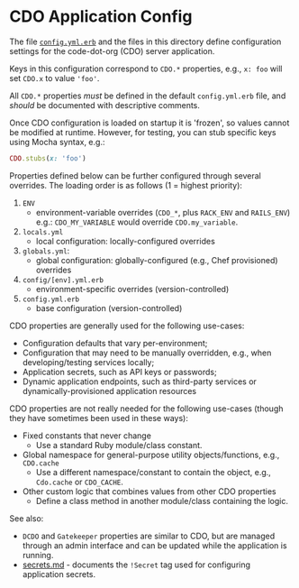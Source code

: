 # CDO Application Config

The file [`config.yml.erb`](../config.yml.erb) and the files in this directory define configuration settings for the code-dot-org (CDO) server application.

Keys in this configuration correspond to `CDO.*` properties, e.g., `x: foo` will set `CDO.x` to value `'foo'`.

All `CDO.*` properties _must_ be defined in the default `config.yml.erb` file, and _should_ be documented with descriptive comments.

Once CDO configuration is loaded on startup it is 'frozen', so values cannot be modified at runtime.
However, for testing, you can stub specific keys using Mocha syntax, e.g.:

```ruby
CDO.stubs(x: 'foo')
```

Properties defined below can be further configured through several overrides.
The loading order is as follows (1 = highest priority):

1. `ENV`
    - environment-variable overrides (`CDO_*`, plus `RACK_ENV` and `RAILS_ENV`) \
      e.g.: `CDO_MY_VARIABLE` would override `CDO.my_variable`.
2. `locals.yml`
    - local configuration: locally-configured overrides
3. `globals.yml`:
    - global configuration: globally-configured (e.g., Chef provisioned) overrides
4. `config/[env].yml.erb`
    - environment-specific overrides (version-controlled)
5. `config.yml.erb`
    - base configuration (version-controlled)

CDO properties are generally used for the following use-cases:

- Configuration defaults that vary per-environment;
- Configuration that may need to be manually overridden, e.g., when developing/testing services locally;
- Application secrets, such as API keys or passwords;
- Dynamic application endpoints, such as third-party services or dynamically-provisioned application resources

CDO properties are not really needed for the following use-cases (though they have sometimes been used in these ways):

- Fixed constants that never change
   - Use a standard Ruby module/class constant.
- Global namespace for general-purpose utility objects/functions, e.g., `CDO.cache`
   - Use a different namespace/constant to contain the object, e.g., `Cdo.cache` or `CDO_CACHE`.
- Other custom logic that combines values from other CDO properties
   - Define a class method in another module/class containing the logic.

See also:
- `DCDO` and `Gatekeeper` properties are similar to CDO,
but are managed through an admin interface and can be updated while the application is running.
- [secrets.md](secrets.md) - documents the `!Secret` tag used for configuring application secrets.